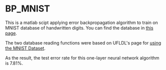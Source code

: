 # BP_MNIST

This is a matlab scipt applying error backpropagation algorithm to train on MNIST database of handwritten digits. You can find the database in [this page](https://yann.lecun.com/exdb/mnist).

The two database reading functions were based on UFLDL's page for [using the MNIST Dataset](ufldl.stanford.edu/wiki/index/index.php/Using_the_MNIST_Dataset).

As the result, the test error rate for this one-layer neural network algorithm is 7.81%.
